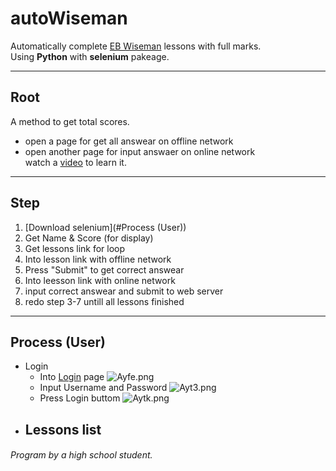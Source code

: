 # autoWiseman
Automatically complete [EB Wiseman](https://wiseman.com.hk) lessons with full marks.\
Using **Python** with **selenium** pakeage.

---
## Root
A method to get total scores.
- open a page for get all answear on offline network
- open another page for input answaer on online network\
watch a [video](https://youtu.be/xcrjj_qhfiU) to learn it.
---
## Step
1. [Download selenium](#Process \(User\))
2. Get Name & Score (for display)
3. Get lessons link for loop
4. Into lesson link with offline network
5. Press "Submit" to get correct answear
6. Into leesson link with online network
7. input correct answear and submit to web server
8. redo step 3-7 untill all lessons finished
---
## Process (User)
- Login
  - Into [Login](https://lms.wiseman.com.hk/lms/user/) page
  ![Ayfe.png](https://i.qpix.com/2020/12/14/Ayfe.png)
  - Input Username and Password
  ![Ayt3.png](https://i.qpix.com/2020/12/14/Ayt3.png)
  - Press Login buttom
  ![Aytk.png](https://i.qpix.com/2020/12/14/Aytk.png)
- Lessons list
  - 
###### Program by a high school student.

